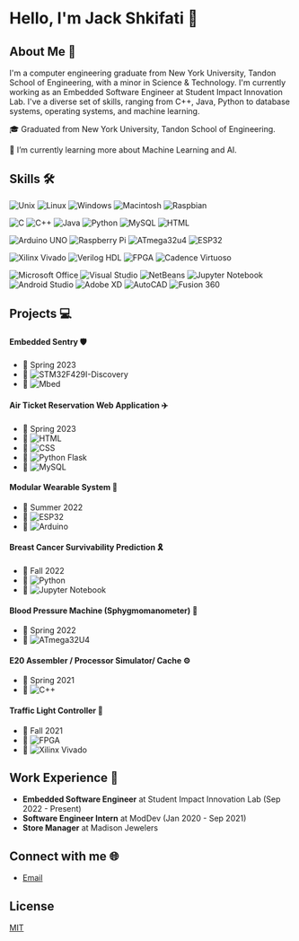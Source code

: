 # Hello, I'm Jack Shkifati 👋

## About Me 🚀

I'm a computer engineering graduate from New York University, Tandon School of Engineering, with a minor in Science & Technology. I'm currently working as an Embedded Software Engineer at Student Impact Innovation Lab. I've a diverse set of skills, ranging from C++, Java, Python to database systems, operating systems, and machine learning.

🎓 Graduated from New York University, Tandon School of Engineering.

🌱 I’m currently learning more about Machine Learning and AI.

## Skills 🛠

![Unix](https://img.shields.io/badge/-Unix-black?style=flat-square&logo=linux)
![Linux](https://img.shields.io/badge/-Linux-black?style=flat-square&logo=linux)
![Windows](https://img.shields.io/badge/-Windows-black?style=flat-square&logo=windows)
![Macintosh](https://img.shields.io/badge/-Macintosh-black?style=flat-square&logo=apple)
![Raspbian](https://img.shields.io/badge/-Raspbian-black?style=flat-square&logo=raspberry-pi)

![C](https://img.shields.io/badge/-C-black?style=flat-square&logo=c)
![C++](https://img.shields.io/badge/-C++-black?style=flat-square&logo=c%2B%2B)
![Java](https://img.shields.io/badge/-Java-black?style=flat-square&logo=java)
![Python](https://img.shields.io/badge/-Python-black?style=flat-square&logo=python)
![MySQL](https://img.shields.io/badge/-MySQL-black?style=flat-square&logo=mysql)
![HTML](https://img.shields.io/badge/-HTML-black?style=flat-square&logo=html5)

![Arduino UNO](https://img.shields.io/badge/-Arduino_UNO-black?style=flat-square&logo=arduino)
![Raspberry Pi](https://img.shields.io/badge/-Raspberry_Pi-black?style=flat-square&logo=raspberry-pi)
![ATmega32u4](https://img.shields.io/badge/-ATmega32u4-black?style=flat-square&logo=arduino)
![ESP32](https://img.shields.io/badge/-ESP32-black?style=flat-square&logo=espressif)

![Xilinx Vivado](https://img.shields.io/badge/-Xilinx_Vivado-black?style=flat-square&logo=xilinx)
![Verilog HDL](https://img.shields.io/badge/-Verilog_HDL-black?style=flat-square&logo=verilog)
![FPGA](https://img.shields.io/badge/-FPGA-black?style=flat-square&logo=altera)
![Cadence Virtuoso](https://img.shields.io/badge/-Cadence_Virtuoso-black?style=flat-square&logo=cadence-design-systems)

![Microsoft Office](https://img.shields.io/badge/-Microsoft_Office-black?style=flat-square&logo=microsoft-office)
![Visual Studio](https://img.shields.io/badge/-Visual_Studio-black?style=flat-square&logo=visual-studio)
![NetBeans](https://img.shields.io/badge/-NetBeans-black?style=flat-square&logo=apache-netbeans-ide)
![Jupyter Notebook](https://img.shields.io/badge/-Jupyter_Notebook-black?style=flat-square&logo=jupyter)
![Android Studio](https://img.shields.io/badge/-Android_Studio-black?style=flat-square&logo=android-studio)
![Adobe XD](https://img.shields.io/badge/-Adobe_XD-black?style=flat-square&logo=adobe-xd)
![AutoCAD](https://img.shields.io/badge/-AutoCAD-black?style=flat-square&logo=autodesk)
![Fusion 360](https://img.shields.io/badge/-Fusion_360-black?style=flat-square&logo=autodesk)


## Projects 💻

#### Embedded Sentry 🛡️
- 📅 Spring 2023
- 🔧 ![STM32F429I-Discovery](https://img.shields.io/badge/-STM32F429I_Discovery-black?style=flat-square&logo=STMicroelectronics)
- 🔧 ![Mbed](https://img.shields.io/badge/-Mbed-black?style=flat-square&logo=Arm)

#### Air Ticket Reservation Web Application ✈️
- 📅 Spring 2023
- 🔧 ![HTML](https://img.shields.io/badge/-HTML-black?style=flat-square&logo=html5)
- 🔧 ![CSS](https://img.shields.io/badge/-CSS-black?style=flat-square&logo=css3)
- 🔧 ![Python Flask](https://img.shields.io/badge/-Python_Flask-black?style=flat-square&logo=flask)
- 🔧 ![MySQL](https://img.shields.io/badge/-MySQL-black?style=flat-square&logo=mysql)

#### Modular Wearable System 👕
- 📅 Summer 2022
- 🔧 ![ESP32](https://img.shields.io/badge/-ESP32-black?style=flat-square&logo=espressif)
- 🔧 ![Arduino](https://img.shields.io/badge/-Arduino-black?style=flat-square&logo=arduino)

#### Breast Cancer Survivability Prediction 🎗️
- 📅 Fall 2022
- 🔧 ![Python](https://img.shields.io/badge/-Python-black?style=flat-square&logo=python)
- 🔧 ![Jupyter Notebook](https://img.shields.io/badge/-Jupyter_Notebook-black?style=flat-square&logo=jupyter)

#### Blood Pressure Machine (Sphygmomanometer) 💉
- 📅 Spring 2022
- 🔧 ![ATmega32U4](https://img.shields.io/badge/-ATmega32u4-black?style=flat-square&logo=arduino)

#### E20 Assembler / Processor Simulator/ Cache ⚙️
- 📅 Spring 2021
- 🔧 ![C++](https://img.shields.io/badge/-C++-black?style=flat-square&logo=c%2B%2B)

#### Traffic Light Controller 🚦
- 📅 Fall 2021
- 🔧 ![FPGA](https://img.shields.io/badge/-FPGA-black?style=flat-square&logo=altera)
- 🔧 ![Xilinx Vivado](https://img.shields.io/badge/-Xilinx_Vivado-black?style=flat-square&logo=xilinx)


## Work Experience 💼

- **Embedded Software Engineer** at Student Impact Innovation Lab (Sep 2022 - Present)
- **Software Engineer Intern** at ModDev (Jan 2020 - Sep 2021)
- **Store Manager** at Madison Jewelers

## Connect with me 🌐
- [Email](mailto:Ys5063@nyu.edu)

## License

[MIT](./LICENSE)


